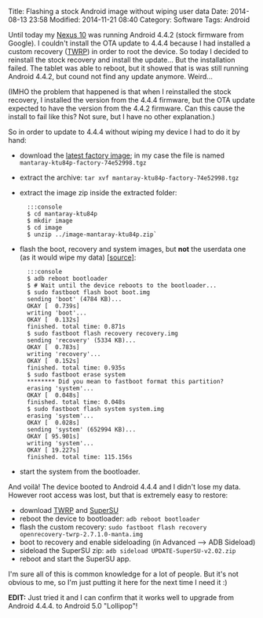 Title: Flashing a stock Android image without wiping user data
Date: 2014-08-13 23:58
Modified: 2014-11-21 08:40
Category: Software
Tags: Android

Until today my [Nexus 10][] was running Android 4.4.2 (stock firmware from Google). I couldn't install the OTA update to
4.4.4 because I had installed a custom recovery ([TWRP][]) in order to root the device. So today I decided to reinstall
the stock recovery and install the update... But the installation failed. The tablet was able to reboot, but it showed
that is was still running Android 4.4.2, but cound not find any update anymore. Weird...

(IMHO the problem that happened is that when I reinstalled the stock recovery, I installed the version from the 4.4.4
firmware, but the OTA update expected to have the version from the 4.4.2 firmware. Can this cause the install to fail
like this? Not sure, but I have no other explanation.)

So in order to update to 4.4.4 without wiping my device I had to do it by hand:

- download the [latest factory image][factory]; in my case the file is named `mantaray-ktu84p-factory-74e52998.tgz`
- extract the archive: `tar xvf mantaray-ktu84p-factory-74e52998.tgz`
- extract the image zip inside the extracted folder:

        :::console
        $ cd mantaray-ktu84p
        $ mkdir image
        $ cd image
        $ unzip ../image-mantaray-ktu84p.zip`

- flash the boot, recovery and system images, but **not** the userdata one (as it would wipe my data) [[source]](http://forum.xda-developers.com/showpost.php?p=47474021&postcount=26):

        :::console
        $ adb reboot bootloader
        $ # Wait until the device reboots to the bootloader...
        $ sudo fastboot flash boot boot.img
        sending 'boot' (4784 KB)...
        OKAY [  0.739s]
        writing 'boot'...
        OKAY [  0.132s]
        finished. total time: 0.871s
        $ sudo fastboot flash recovery recovery.img
        sending 'recovery' (5334 KB)...
        OKAY [  0.783s]
        writing 'recovery'...
        OKAY [  0.152s]
        finished. total time: 0.935s
        $ sudo fastboot erase system
        ******** Did you mean to fastboot format this partition?
        erasing 'system'...
        OKAY [  0.048s]
        finished. total time: 0.048s
        $ sudo fastboot flash system system.img
        erasing 'system'...
        OKAY [  0.028s]
        sending 'system' (652994 KB)...
        OKAY [ 95.901s]
        writing 'system'...
        OKAY [ 19.227s]
        finished. total time: 115.156s

- start the system from the bootloader.

And voilà! The device booted to Android 4.4.4 and I didn't lose my data. However root access was lost, but that is
extremely easy to restore:

- download [TWRP][] and [SuperSU][]
- reboot the device to bootloader: `adb reboot bootloader`
- flash the custom recovery: `sudo fastboot flash recovery openrecovery-twrp-2.7.1.0-manta.img`
- boot to recovery and enable sideloading (in Advanced --> ADB Sideload)
- sideload the SuperSU zip: `adb sideload UPDATE-SuperSU-v2.02.zip`
- reboot and start the SuperSU app.

I'm sure all of this is common knowledge for a lot of people. But it's not obvious to me, so I'm just putting it here
for the next time I need it :)

**EDIT:** Just tried it and I can confirm that it works well to upgrade from Android 4.4.4. to Android 5.0 "Lollipop"!

[Nexus 10]: https://www.google.com/nexus/10/
[SuperSU]: http://download.chainfire.eu/supersu
[TWRP]: http://teamw.in/project/twrp2
[factory]: https://developers.google.com/android/nexus/images
